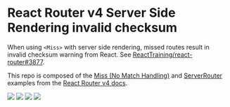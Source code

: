 # React Router v4 <Miss> Server Side Rendering invalid checksum

When using `<Miss>` with server side rendering, missed routes result in invalid
checksum warning from React. See [ReactTraining/react-router#3877](https://github.com/ReactTraining/react-router/issues/3877).

This repo is composed of the [Miss (No Match Handling)](https://react-router-website-xvufzcovng.now.sh/no-match-handling) and [ServerRouter](https://react-router-website-xvufzcovng.now.sh/ServerRouter) examples from the [React Router v4 docs](https://react-router-website-xvufzcovng.now.sh/).

![](http://i.imgur.com/iPC7Waj.png)
![](http://i.imgur.com/tB6OBPJ.png)
![](http://i.imgur.com/a5L9Ah1.png)
![](http://i.imgur.com/S5B3M42.png)
